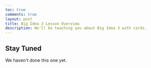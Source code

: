 ```yaml
---
toc: true
comments: true
layout: post
title: Big Idea 3 Lesson Overview
description: We'll be teaching you about Big Idea 3 with cards.
---
```


## Stay Tuned

We haven't done this one yet.